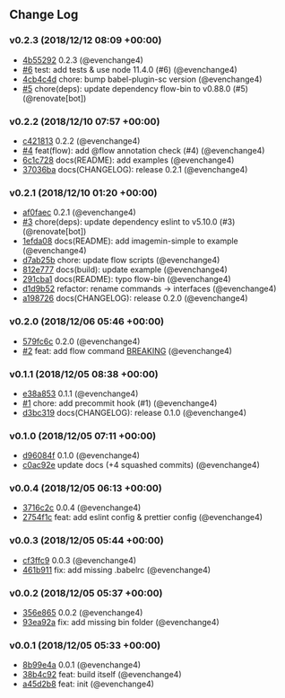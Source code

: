 ## Change Log

### v0.2.3 (2018/12/12 08:09 +00:00)

- [4b55292](https://github.com/evenchange4/hsu-scripts/commit/4b5529203758d55c1e8d3904274e6a5644e67bc1) 0.2.3 (@evenchange4)
- [#6](https://github.com/evenchange4/hsu-scripts/pull/6) test: add tests & use node 11.4.0 (#6) (@evenchange4)
- [4cb4c4d](https://github.com/evenchange4/hsu-scripts/commit/4cb4c4d8facb5bd072fcec19f017b353bee33d9c) chore: bump babel-plugin-sc version (@evenchange4)
- [#5](https://github.com/evenchange4/hsu-scripts/pull/5) chore(deps): update dependency flow-bin to v0.88.0 (#5) (@renovate[bot])

### v0.2.2 (2018/12/10 07:57 +00:00)

- [c421813](https://github.com/evenchange4/hsu-scripts/commit/c4218137aa62c8e5e5ff49a42943beb63a05f97a) 0.2.2 (@evenchange4)
- [#4](https://github.com/evenchange4/hsu-scripts/pull/4) feat(flow): add @flow annotation check (#4) (@evenchange4)
- [6c1c728](https://github.com/evenchange4/hsu-scripts/commit/6c1c72836ba07c2ef811151d68386d3501c50c16) docs(README): add examples (@evenchange4)
- [37036ba](https://github.com/evenchange4/hsu-scripts/commit/37036ba80cd8399e001f90fb466f1926b1d3f2f8) docs(CHANGELOG): release 0.2.1 (@evenchange4)

### v0.2.1 (2018/12/10 01:20 +00:00)

- [af0faec](https://github.com/evenchange4/hsu-scripts/commit/af0faec865686deec63a1a489434ab88bc2f26c2) 0.2.1 (@evenchange4)
- [#3](https://github.com/evenchange4/hsu-scripts/pull/3) chore(deps): update dependency eslint to v5.10.0 (#3) (@renovate[bot])
- [1efda08](https://github.com/evenchange4/hsu-scripts/commit/1efda08587ca3751cac7abec472a207ce758270e) docs(README): add imagemin-simple to example (@evenchange4)
- [d7ab25b](https://github.com/evenchange4/hsu-scripts/commit/d7ab25bd0df29a30e0b8bbbba59eed2536aacffb) chore: update flow scripts (@evenchange4)
- [812e777](https://github.com/evenchange4/hsu-scripts/commit/812e777a456a264f512d0e40e7bc091fddc5b6c0) docs(build): update example (@evenchange4)
- [291cba1](https://github.com/evenchange4/hsu-scripts/commit/291cba1f2536802f6db85c987fee45f836e94b2d) docs(README): typo flow-bin (@evenchange4)
- [d1d9b52](https://github.com/evenchange4/hsu-scripts/commit/d1d9b5204f73c9923ffd013a454b32b9238d671c) refactor: rename commands -> interfaces (@evenchange4)
- [a198726](https://github.com/evenchange4/hsu-scripts/commit/a19872632a49db3f7cc9fa039c7efe44c359df63) docs(CHANGELOG): release 0.2.0 (@evenchange4)

### v0.2.0 (2018/12/06 05:46 +00:00)

- [579fc6c](https://github.com/evenchange4/hsu-scripts/commit/579fc6c38b2a8d6675ca4c17f3991a628bab15ab) 0.2.0 (@evenchange4)
- [#2](https://github.com/evenchange4/hsu-scripts/pull/2) feat: add flow command [BREAKING](#2) (@evenchange4)

### v0.1.1 (2018/12/05 08:38 +00:00)

- [e38a853](https://github.com/evenchange4/hsu-scripts/commit/e38a85397118bde6e0e2b4ea7991067faf2ae4ed) 0.1.1 (@evenchange4)
- [#1](https://github.com/evenchange4/hsu-scripts/pull/1) chore: add precommit hook (#1) (@evenchange4)
- [d3bc319](https://github.com/evenchange4/hsu-scripts/commit/d3bc3198967f36bd20430715dbf885bf51bf5a4d) docs(CHANGELOG): release 0.1.0 (@evenchange4)

### v0.1.0 (2018/12/05 07:11 +00:00)

- [d96084f](https://github.com/evenchange4/hsu-scripts/commit/d96084fe61aec611246f3da1fa828396fb592d51) 0.1.0 (@evenchange4)
- [c0ac92e](https://github.com/evenchange4/hsu-scripts/commit/c0ac92ef15cd2615fdaa1e2c87f4ad6aa04820e4) update docs (+4 squashed commits) (@evenchange4)

### v0.0.4 (2018/12/05 06:13 +00:00)

- [3716c2c](https://github.com/evenchange4/hsu-scripts/commit/3716c2cc82b9d190128dda847fc925079212e7f1) 0.0.4 (@evenchange4)
- [2754f1c](https://github.com/evenchange4/hsu-scripts/commit/2754f1c32a89df02c85ae00614a445a82f738786) feat: add eslint config & prettier config (@evenchange4)

### v0.0.3 (2018/12/05 05:44 +00:00)

- [cf3ffc9](https://github.com/evenchange4/hsu-scripts/commit/cf3ffc9bef9d086fb27f68588baff383d2d9300f) 0.0.3 (@evenchange4)
- [461b911](https://github.com/evenchange4/hsu-scripts/commit/461b9117b1034f0f3ebe4841a963de5c35195bf3) fix: add missing .babelrc (@evenchange4)

### v0.0.2 (2018/12/05 05:37 +00:00)

- [356e865](https://github.com/evenchange4/hsu-scripts/commit/356e86521366cde69c4df07b507915bfcaa7992e) 0.0.2 (@evenchange4)
- [93ea92a](https://github.com/evenchange4/hsu-scripts/commit/93ea92abd5ca73fc2966ae99e33f75c2b5756798) fix: add missing bin folder (@evenchange4)

### v0.0.1 (2018/12/05 05:33 +00:00)

- [8b99e4a](https://github.com/evenchange4/hsu-scripts/commit/8b99e4a0506fd5668695db27227c2d091fc4a155) 0.0.1 (@evenchange4)
- [38b4c92](https://github.com/evenchange4/hsu-scripts/commit/38b4c92d6a03bcb6bff7b0677759af28a7f3729f) feat: build itself (@evenchange4)
- [a45d2b8](https://github.com/evenchange4/hsu-scripts/commit/a45d2b8476ccb1642e688cbe1623502a784d9719) feat: init (@evenchange4)
